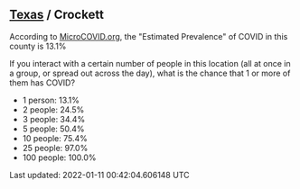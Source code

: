 
## [Texas](/united-states/texas) / Crockett

According to [MicroCOVID.org](http://microcovid.org),
the "Estimated Prevalence" of COVID in this county is 13.1%

If you interact with a certain number of people in this location
(all at once in a group, or spread out across the day), what is the chance that
1 or more of them has COVID?

- 1 person: 13.1%
- 2 people: 24.5%
- 3 people: 34.4%
- 5 people: 50.4%
- 10 people: 75.4%
- 25 people: 97.0%
- 100 people: 100.0%

Last updated: 2022-01-11 00:42:04.606148 UTC
